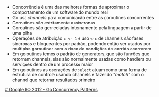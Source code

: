 - Concorrência é uma das melhores formas de aproximar o comportamento de um software do mundo real
- Go usa *channels* para comunicação entre as goroutines concorrentes
- Goroutines são estritamente assíncronas
- Goroutines são gerneciadas internamente pela linguagem a partir de uma pilha
- Operações de atribuição `c <- 1` e uso `<-c` de channels são fases síncronas e bloqueantes por padrão, podendo então ser usados por multiplas goroutines sem o risco de condições de corrida ocorrerem
- Em goroutines temos o padrão de generators, que são funções que retornam channels, elas são normalmente usadas como handlers ou serviçoes dentro de um processo maior
- Em goroutines as operações de `select` atuam como uma forma de estrutura de controle usando channels e fazendo *"match"* com o channel que retornar resultados primeiro

[# Google I/O 2012 - Go Concurrency Patterns](https://www.youtube.com/watch?v=f6kdp27TYZs)